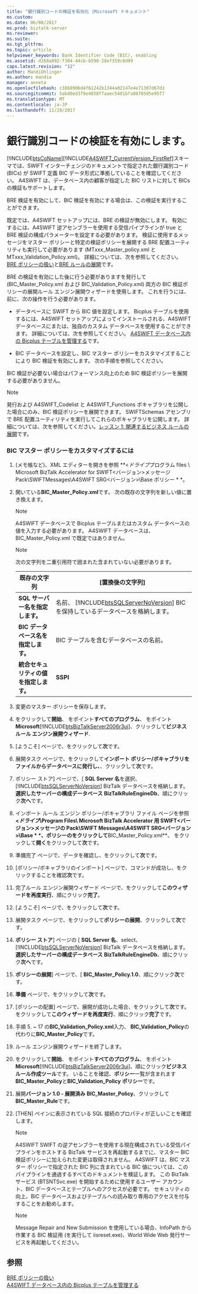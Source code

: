 ```yaml
---
title: "銀行識別コードの検証を有効化 |Microsoft ドキュメント"
ms.custom: 
ms.date: 06/08/2017
ms.prod: biztalk-server
ms.reviewer: 
ms.suite: 
ms.tgt_pltfrm: 
ms.topic: article
helpviewer_keywords: Bank Identifier Code (BIC), enabling
ms.assetid: d268a892-f304-44cb-b590-28ef359c8d99
caps.latest.revision: "12"
author: MandiOhlinger
ms.author: mandia
manager: anneta
ms.openlocfilehash: c3868906d4f61242b1344a02147e4e71307d67d3
ms.sourcegitcommit: 5abd0ed3f9e4858ffaaec5481bfa8878595e95f7
ms.translationtype: MT
ms.contentlocale: ja-JP
ms.lasthandoff: 11/28/2017
---
```

# <a name="enabling-validation-of-bank-identifier-codes"></a>銀行識別コードの検証を有効にします。
[!INCLUDE[btsCoName](../../includes/btsconame-md.md)][!INCLUDE[A4SWIFT_CurrentVersion_FirstRef](../../includes/a4swift-currentversion-firstref-md.md)]スキーマでは、SWIFT インターチェンジのドキュメントで指定された銀行識別コード (BICs) が SWIFT 定義 BIC データ形式に準拠していることを確認してください。 A4SWIFT は、データベース内の顧客が指定した BIC リストに対して BICs の検証もサポートします。  
  
 BRE 検証を有効にして、BIC 検証を有効にする場合は、この検証を実行することができます。  
  
 既定では、A4SWIFT セットアップには、BRE の検証が無効にします。 有効にするには、A4SWIFT 逆アセンブラーを使用する受信パイプラインが true と BRE 検証の構成パラメーターを設定する必要があります。 検証に使用するメッセージをマスター ポリシーと特定の検証ポリシーを展開する BRE 配置ユーティリティも実行して必要があります (MT*xxx*_Master_policy.xml と MT*xxx*_Validation_Policy.xml)。 詳細については、次を参照してください。 [BRE ポリシーの扱い](../../adapters-and-accelerators/accelerator-swift/working-with-bre-policies.md)と[BRE ルールの展開](../../adapters-and-accelerators/accelerator-swift/deploying-bre-rules.md)です。  
  
 BRE の検証を有効にした後に行う必要がありますを発行して (BIC_Master_Policy.xml および BIC_Validation_Policy.xml) 両方の BIC 検証ポリシーの展開ルール エンジン展開ウィザードを使用します。 これを行うには、前に、次の操作を行う必要があります。  
  
-   データベースに SWIFT から BIC 値を設定します。 Bicplus テーブルを使用するには、A4SWIFT セットアップによってインストールされる、A4SWIFT データベースにまたは、独自のカスタム データベースを使用することができます。 詳細については、次を参照してください。 [A4SWIFT データベース内の Bicplus テーブルを管理する](../../adapters-and-accelerators/accelerator-swift/managing-the-bicplus-table-in-the-a4swift-database.md)です。  
  
-   BIC データベースを設定し、BIC マスター ポリシーをカスタマイズすることにより BIC 検証を有効にします。 次の手順を参照してください。  
  
 BIC 検証が必要ない場合はパフォーマンス向上のため BIC 検証ポリシーを展開する必要がありません。  
  
> [!NOTE]
>  発行および A4SWIFT_Codelist と A4SWIFT_Functions ボキャブラリを公開した場合にのみ、BIC 検証ポリシーを展開できます。 SWIFTSchemas アセンブリで BRE 配置ユーティリティを実行してこれらのボキャブラリを公開します。 詳細については、次を参照してください。[レッスン 1: 関連するビジネス ルールの展開](../../adapters-and-accelerators/accelerator-swift/lesson-1-deploying-the-related-business-rules.md)です。  
  
### <a name="to-customize-the-bic-master-policy"></a>BIC マスター ポリシーをカスタマイズするには  
  
1.  (メモ帳など)、XML エディターを開きを参照  **<*ドライブ*プログラム files \ Microsoft BizTalk Accelerator for SWIFT\<バージョン\>メッセージ Pack\SWIFTMessages\A4SWIFT SRG\<バージョン\>\Base ポリシー * *。  
  
2.  開いている**BIC_Master_Policy.xml**です。 次の既存の文字列を新しい値に置き換えます。  
  
    > [!NOTE]
    >  A4SWIFT データベースで Bicplus テーブルまたはカスタム データベースの値を入力する必要があります。 A4SWIFT データベースは、BIC_Master_Policy.xml で既定ではありません。  
  
    > [!NOTE]
    >  次の文字列を二重引用符で囲まれた含まれていない必要があります。  
  
    |既存の文字列|[置換後の文字列]|  
    |---------------------|------------------|  
    |**SQL サーバー名を指定します。**|名前、 [!INCLUDE[btsSQLServerNoVersion](../../includes/btssqlservernoversion-md.md)] BIC を保持しているデータベースを格納します。|  
    |**BIC データベース名を指定します。**|BIC テーブルを含むデータベースの名前。|  
    |**統合セキュリティの値を指定します。**|**SSPI**|  
  
3.  変更のマスター ポリシーを保存します。  
  
4.  をクリックして**開始**、 をポイント**すべてのプログラム**、 をポイント**Microsoft**[!INCLUDE[btsBizTalkServer2006r3ui](../../includes/btsbiztalkserver2006r3ui-md.md)]、クリックして**ビジネス ルール エンジン展開ウィザード**.  
  
5.  [ようこそ] ページで、をクリックして**次**です。  
  
6.  展開タスク ページで、をクリックして**インポート ポリシー/ボキャブラリをファイルからデータベースに発行し、**、クリックして**次**です。  
  
7.  ポリシー ストア] ページで、[ **SQL Server 名**を選択、 [!INCLUDE[btsSQLServerNoVersion](../../includes/btssqlservernoversion-md.md)] BizTalk データベースを格納します。 **選択したサーバーの構成データベース** **BizTalkRuleEngineDb**、順にクリック**次へ**です。  
  
8.  インポート ルール エンジン ポリシー/ボキャブラリ ファイル ページを参照  **<*ドライブ*\Program Files\ Microsoft BizTalk Accelerator 用 SWIFT\<バージョン\>メッセージの Pack\SWIFT Messages\A4SWIFT SRG\<バージョン\>\Base * *、ポリシーのをクリックして**BIC_Master_Policy.xml**、 をクリックして**開く**をクリックして**次**です。  
  
9. 準備完了 ページで、データを確認し、をクリックして**次**です。  
  
10. [ポリシー/ボキャブラリのインポート] ページで、コマンドが成功し、をクリックすることを確認**次**です。  
  
11. 完了ルール エンジン展開ウィザード ページで、をクリックして**このウィザードを再度実行**、順にクリック**完了**。  
  
12. [ようこそ] ページで、をクリックして**次**です。  
  
13. 展開タスク ページで、をクリックして**ポリシーの展開**、クリックして**次**です。  
  
14. **ポリシー ストア**] ページの [ **SQL Server 名**、select、 [!INCLUDE[btsSQLServerNoVersion](../../includes/btssqlservernoversion-md.md)] BizTalk データベースを格納します。 **選択したサーバーの構成データベース** **BizTalkRuleEngineDb**、順にクリック**次へ**です。  
  
15. **ポリシーの展開**] ページで、[ **BIC_Master_Policy.1.0**、順にクリック**次**です。  
  
16. **準備** ページで、をクリックして**次**です。  
  
17. [ポリシーの配置] ページで、展開が成功した場合、をクリックして**次**です。 をクリックして**このウィザードを再度実行**、順にクリック**完了**です。  
  
18. 手順 5. ~ 17 の**BIC_Validation_Policy.xml**入力、 **BIC_Validation_Policy**の代わりに**BIC_Master_Policy**です。  
  
19. ルール エンジン展開ウィザードを終了します。  
  
20. をクリックして**開始**、 をポイント**すべてのプログラム**、 をポイント**Microsoft**[!INCLUDE[btsBizTalkServer2006r3ui](../../includes/btsbiztalkserver2006r3ui-md.md)]、順にクリック**ビジネス ルール作成ツール**です。 いることを確認、**ポリシー**一覧が含まれます**BIC_Master_Policy**と**BIC_Validation_Policy** **ポリシー**です。  
  
21. 展開**バージョン 1.0 - 展開済み** **BIC_Master_Policy**、クリックして**BIC_Master_Rule**です。  
  
22. [THEN] ペインに表示されている SQL 接続のプロパティが正しいことを確認します。  
  
    > [!NOTE]
    >  A4SWIFT SWIFT の逆アセンブラーを使用する現在構成されている受信パイプラインをホストする BizTalk サービスを再起動するまでに、マスター BIC 検証ポリシーに加えられた変更は取得されません。 A4SWIFT は、BIC マスター ポリシーで指定された BIC 列に含まれている BIC 値については、このパイプラインを通過するすべてのドキュメントを検証します。 この BizTalk サービス (BTSNTSvc.exe) を開始するために使用するユーザー アカウント、BIC データベースとテーブルへのアクセスが必要です。 セキュリティの向上、BIC データベースおよびテーブルへの読み取り専用のアクセスを付与することをお勧めします。  
  
    > [!NOTE]
    >  Message Repair and New Submission を使用している場合、InfoPath から作業する BIC 検証用 (を実行して iisreset.exe)、World Wide Web 発行サービスを再起動してください。  
  
## <a name="see-also"></a>参照  
 [BRE ポリシーの扱い](../../adapters-and-accelerators/accelerator-swift/working-with-bre-policies.md)   
 [A4SWIFT データベース内の Bicplus テーブルを管理する](../../adapters-and-accelerators/accelerator-swift/managing-the-bicplus-table-in-the-a4swift-database.md)